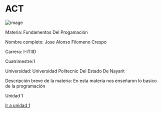 # ACT
![image](https://github.com/user-attachments/assets/7aa5bdd1-dc79-4f5c-b835-9ccf24d57966)

Materia: Fundamentos Del Progamación

Nombre completo: Jose Alonso Filomeno Crespo

Carrera: I-ITIID

Cuatrimestre:1

Universidad: Universidad Politecnic Del Estado De Nayarit

Descripción breve de la materia:
En esta materia nos enseñaron lo basico de la programación


Unidad 1

[Ir a unidad 1](https://github.com/JAFC-web/ACT/tree/main/U1)
